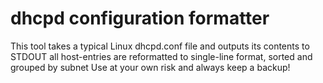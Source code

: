 dhcpd configuration formatter
====

This tool takes a typical Linux dhcpd.conf file and outputs its contents to STDOUT
all host-entries are reformatted to single-line format, sorted and grouped by subnet
Use at your own risk and always keep a backup!
